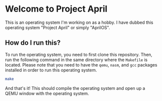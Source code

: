 # Welcome to Project April

This is an operating system I'm working on as a hobby. I have dubbed this operating system "Project April" or simply "AprilOS".

## How do I run this?

To run the operating system, you need to first clone this repository. Then, run the following command in the same directory where the `Makefile` is located. Please note that you need to have the `qemu`, `nasm`, and `gcc` packages installed in order to run this operating system.
  
```bash
make
```

And that's it! This should compile the operating system and open up a QEMU window with the operating system.
